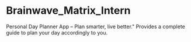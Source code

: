 # Brainwave_Matrix_Intern
Personal Day Planner App – Plan smarter, live better."
Provides a complete guide to plan your day accordingly to you.
